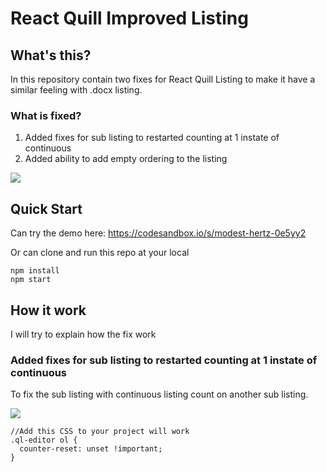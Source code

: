 # React Quill Improved Listing

## What's this?

In this repository contain two fixes for React Quill Listing to make it have a similar feeling with .docx listing.

### What is fixed?
1. Added fixes for sub listing to restarted counting at 1 instate of continuous
2. Added ability to add empty ordering to the listing

<img src="https://user-images.githubusercontent.com/64799412/227168030-ffe9f3a8-cb2e-4f51-a07d-7f55db81de1f.png" />

## Quick Start

Can try the demo here: https://codesandbox.io/s/modest-hertz-0e5yy2

Or can clone and run this repo at your local
```
npm install
npm start
```

## How it work

I will try to explain how the fix work

### Added fixes for sub listing to restarted counting at 1 instate of continuous

To fix the sub listing with continuous listing count on another sub listing.

<img src="https://user-images.githubusercontent.com/64799412/227170137-4c338218-9a7f-44ee-8436-d888aceb29bd.png" />

```
//Add this CSS to your project will work
.ql-editor ol {
  counter-reset: unset !important;
}
```

